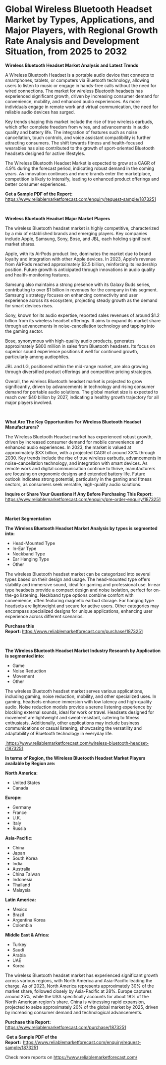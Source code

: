 <p><h1>Global Wireless Bluetooth Headset Market by Types, Applications, and Major Players, with Regional Growth Rate Analysis and Development Situation, from 2025 to 2032</h1></p><p><strong>Wireless Bluetooth Headset Market Analysis and Latest Trends</strong></p>
<p><p>A Wireless Bluetooth Headset is a portable audio device that connects to smartphones, tablets, or computers via Bluetooth technology, allowing users to listen to music or engage in hands-free calls without the need for wired connections. The market for wireless Bluetooth headsets has experienced significant growth, driven by increasing consumer demand for convenience, mobility, and enhanced audio experiences. As more individuals engage in remote work and virtual communication, the need for reliable audio devices has surged.</p><p>Key trends shaping this market include the rise of true wireless earbuds, which offer complete freedom from wires, and advancements in audio quality and battery life. The integration of features such as noise cancellation, touch controls, and voice assistant compatibility is further attracting consumers. The shift towards fitness and health-focused wearables has also contributed to the growth of sport-oriented Bluetooth headsets designed for active lifestyles. </p><p>The Wireless Bluetooth Headset Market is expected to grow at a CAGR of 4.9% during the forecast period, indicating robust demand in the coming years. As innovation continues and more brands enter the marketplace, competition is likely to intensify, leading to enhanced product offerings and better consumer experiences.</p></p>
<p><strong>Get a Sample PDF of the Report:&nbsp;</strong> <a href="https://www.reliablemarketforecast.com/enquiry/request-sample/1873251?utm_campaign=1766&utm_medium=2&utm_source=Github&utm_content=ia&utm_term=05022025&utm_id=wireless-bluetooth-headset">https://www.reliablemarketforecast.com/enquiry/request-sample/1873251</a></p>
<p>&nbsp;</p>
<p><strong>Wireless Bluetooth Headset Major Market Players</strong></p>
<p><p>The wireless Bluetooth headset market is highly competitive, characterized by a mix of established brands and emerging players. Key companies include Apple, Samsung, Sony, Bose, and JBL, each holding significant market shares. </p><p>Apple, with its AirPods product line, dominates the market due to brand loyalty and integration with other Apple devices. In 2023, Apple’s revenue from AirPods reached approximately $2.5 billion, reinforcing its leadership position. Future growth is anticipated through innovations in audio quality and health-monitoring features.</p><p>Samsung also maintains a strong presence with its Galaxy Buds series, contributing to over $1 billion in revenues for the company in this segment. Samsung's strategy focuses on enhancing connectivity and user experience across its ecosystem, projecting steady growth as the demand for smart devices rises.</p><p>Sony, known for its audio expertise, reported sales revenues of around $1.2 billion from its wireless headset offerings. It aims to expand its market share through advancements in noise-cancellation technology and tapping into the gaming sector.</p><p>Bose, synonymous with high-quality audio products, generates approximately $800 million in sales from Bluetooth headsets. Its focus on superior sound experience positions it well for continued growth, particularly among audiophiles.</p><p>JBL and LG, positioned within the mid-range market, are also growing through diversified product offerings and competitive pricing strategies.</p><p>Overall, the wireless Bluetooth headset market is projected to grow significantly, driven by advancements in technology and rising consumer demand for portable audio solutions. The global market size is expected to reach over $40 billion by 2027, indicating a healthy growth trajectory for all major players involved.</p></p>
<p>&nbsp;</p>
<p><strong>What Are The Key Opportunities For Wireless Bluetooth Headset Manufacturers?</strong></p>
<p><p>The Wireless Bluetooth Headset market has experienced robust growth, driven by increased consumer demand for mobile convenience and enhanced audio experiences. In 2023, the market is valued at approximately $XX billion, with a projected CAGR of around XX% through 2030. Key trends include the rise of true wireless earbuds, advancements in noise-cancellation technology, and integration with smart devices. As remote work and digital communication continue to thrive, manufacturers are focusing on ergonomic designs and extended battery life. Future outlook indicates strong potential, particularly in the gaming and fitness sectors, as consumers seek versatile, high-quality audio solutions.</p></p>
<p><strong>Inquire or Share Your Questions If Any Before Purchasing This Report:</strong> <a href="https://www.reliablemarketforecast.com/enquiry/pre-order-enquiry/1873251?utm_campaign=1766&utm_medium=2&utm_source=Github&utm_content=ia&utm_term=05022025&utm_id=wireless-bluetooth-headset">https://www.reliablemarketforecast.com/enquiry/pre-order-enquiry/1873251</a></p>
<p>&nbsp;</p>
<p><strong>Market Segmentation</strong></p>
<p><strong>The Wireless Bluetooth Headset Market Analysis by types is segmented into:</strong></p>
<p><ul><li>Head-Mounted Type</li><li>In-Ear Type</li><li>Neckband Type</li><li>Ear Hanging Type</li><li>Other</li></ul></p>
<p><p>The wireless Bluetooth headset market can be categorized into several types based on their design and usage. The head-mounted type offers stability and immersive sound, ideal for gaming and professional use. In-ear type headsets provide a compact design and noise isolation, perfect for on-the-go listening. Neckband type options combine comfort with convenience, often featuring magnetic earbud storage. Ear hanging type headsets are lightweight and secure for active users. Other categories may encompass specialized designs for unique applications, enhancing user experience across different scenarios.</p></p>
<p><strong>Purchase this Report:&nbsp;</strong><a href="https://www.reliablemarketforecast.com/purchase/1873251?utm_campaign=1766&utm_medium=2&utm_source=Github&utm_content=ia&utm_term=05022025&utm_id=wireless-bluetooth-headset">https://www.reliablemarketforecast.com/purchase/1873251</a></p>
<p>&nbsp;</p>
<p><strong>The Wireless Bluetooth Headset Market Industry Research by Application is segmented into:</strong></p>
<p><ul><li>Game</li><li>Noise Reduction</li><li>Movement</li><li>Other</li></ul></p>
<p><p>The wireless Bluetooth headset market serves various applications, including gaming, noise reduction, mobility, and other specialized uses. In gaming, headsets enhance immersion with low latency and high-quality audio. Noise reduction models provide a serene listening experience by blocking external sounds, ideal for work or travel. Headsets designed for movement are lightweight and sweat-resistant, catering to fitness enthusiasts. Additionally, other applications may include business communications or casual listening, showcasing the versatility and adaptability of Bluetooth technology in everyday life.</p></p>
<p><a href="https://www.reliablemarketforecast.com/wireless-bluetooth-headset-r1873251?utm_campaign=1766&utm_medium=2&utm_source=Github&utm_content=ia&utm_term=05022025&utm_id=wireless-bluetooth-headset">&nbsp;https://www.reliablemarketforecast.com/wireless-bluetooth-headset-r1873251</a></p>
<p><strong>In terms of Region, the Wireless Bluetooth Headset Market Players available by Region are:</strong></p>
<p>
    <p> <strong> North America: </strong>
        <ul>
            <li>United States</li>
            <li>Canada</li>
        </ul>
        </p> 
    <p> <strong> Europe: </strong>
        <ul>
            <li>Germany</li>
            <li>France</li>
            <li>U.K.</li>
            <li>Italy</li>
            <li>Russia</li>
        </ul>
        </p> 
    <p> <strong> Asia-Pacific: </strong>
        <ul>
            <li>China</li>
            <li>Japan</li>
            <li>South Korea</li>
            <li>India</li>
            <li>Australia</li>
            <li>China Taiwan</li>
            <li>Indonesia</li>
            <li>Thailand</li>
            <li>Malaysia</li>
        </ul>
        </p> 
    <p> <strong> Latin America: </strong>
        <ul>
            <li>Mexico</li>
            <li>Brazil</li>
            <li>Argentina Korea</li>
            <li>Colombia</li>
        </ul>
        </p> 
    <p> <strong> Middle East & Africa: </strong>
        <ul>
            <li>Turkey</li>
            <li>Saudi</li>
            <li>Arabia</li>
            <li>UAE</li>
            <li>Korea</li>
        </ul>
    </p>
    </p>
<p><p>The wireless Bluetooth headset market has experienced significant growth across various regions, with North America and Asia-Pacific leading the charge. As of 2023, North America represents approximately 30% of the market share, followed closely by Asia-Pacific at 28%. Europe captures around 25%, while the USA specifically accounts for about 18% of the North American region's share. China is witnessing rapid expansion, projected to seize approximately 20% of the global market by 2025, driven by increasing consumer demand and technological advancements.</p></p>
<p><strong>Purchase this Report: </strong><a href="https://www.reliablemarketforecast.com/purchase/1873251?utm_campaign=1766&utm_medium=2&utm_source=Github&utm_content=ia&utm_term=05022025&utm_id=wireless-bluetooth-headset">https://www.reliablemarketforecast.com/purchase/1873251</a></p>
<p>&nbsp;<strong>Get a Sample PDF of the Report:&nbsp;&nbsp;</strong><a href="https://www.reliablemarketforecast.com/enquiry/request-sample/1873251?utm_campaign=1766&utm_medium=2&utm_source=Github&utm_content=ia&utm_term=05022025&utm_id=wireless-bluetooth-headset">https://www.reliablemarketforecast.com/enquiry/request-sample/1873251</a></p>
<p><strong></strong></p>
<p>Check more reports on <a href="https://www.reliablemarketforecast.com/?utm_campaign=1766&utm_medium=2&utm_source=Github&utm_content=ia&utm_term=05022025&utm_id=wireless-bluetooth-headset">https://www.reliablemarketforecast.com/</a></p>